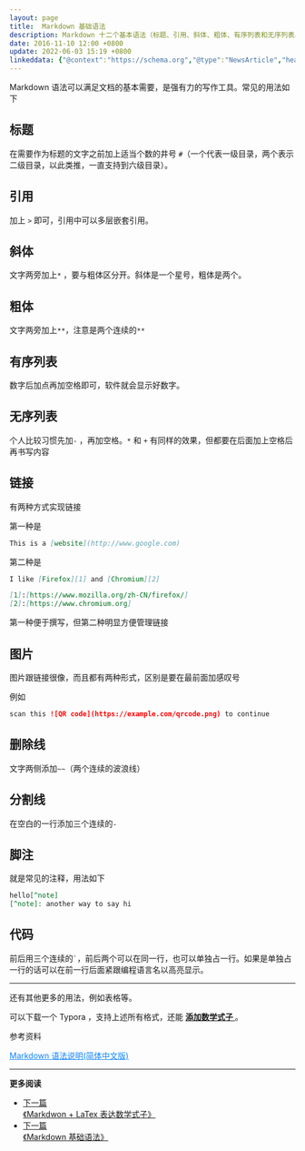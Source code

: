 ```yaml
---
layout: page
title:  Markdown 基础语法
description: Markdown 十二个基本语法（标题、引用、斜体、粗体、有序列表和无序列表、链接、图片、删除线、分割线、脚注、代码）
date: 2016-11-10 12:00 +0800
update: 2022-06-03 15:19 +0800
linkeddata: {"@context":"https://schema.org","@type":"NewsArticle","headline":"Markdown 十二个基本语法（标题、引用、斜体、粗体、有序列表和无序列表、链接、图片、删除线、分割线、脚注、代码）","image":["https://blog.ypingcn.com/img/home-bg.webp"],"datePublished":"2016-11-10T08:00:00+08:00","dateModified":"2021-11-06 00:20 +0800","author":[{"@type":"Person","name":"ypingcn","url":"https://blog.ypingcn.com/wiki/about/"}]}
---
```


Markdown 语法可以满足文档的基本需要，是强有力的写作工具。常见的用法如下 

## 标题

在需要作为标题的文字之前加上适当个数的井号 ``` # ```（一个代表一级目录，两个表示二级目录，以此类推，一直支持到六级目录）。

## 引用

加上 ``` > ``` 即可，引用中可以多层嵌套引用。

## 斜体

文字两旁加上``` * ``` ，要与粗体区分开。斜体是一个星号，粗体是两个。

## 粗体

文字两旁加上``` ** ```，注意是两个连续的``` ** ```

## 有序列表

数字后加点再加空格即可，软件就会显示好数字。

## 无序列表

个人比较习惯先加``` - ``` ，再加空格。``` * ``` 和 ``` + ``` 有同样的效果，但都要在后面加上空格后再书写内容

## 链接

有两种方式实现链接

第一种是

```markdown
This is a [website](http://www.google.com)
```

第二种是

```markdown
I like [Firefox][1] and [Chromium][2]

[1]:[https://www.mozilla.org/zh-CN/firefox/]
[2]:[https://www.chromium.org]
```

第一种便于撰写，但第二种明显方便管理链接

## 图片

图片跟链接很像，而且都有两种形式，区别是要在最前面加感叹号

例如

```markdown
scan this ![QR code](https://example.com/qrcode.png) to continue
```
## 删除线

文字两侧添加``` ~~ ```（两个连续的波浪线）


## 分割线

在空白的一行添加三个连续的``` - ```


## 脚注

就是常见的注释，用法如下

```markdown
hello[^note]
[^note]: another way to say hi
```
## 代码

前后用三个连续的``` ` ```，前后两个可以在同一行，也可以单独占一行。如果是单独占一行的话可以在前一行后面紧跟编程语言名以高亮显示。

---

还有其他更多的用法，例如表格等。

可以下载一个 Typora ，支持上述所有格式，还能 <a href="/notes/Markdown/LaTex-math/" style="font-weight: bold"> 添加数学式子 </a>。


参考资料

<a href="http://wowubuntu.com/markdown/" style="color: #0c82ff;"  target="_blank" rel="noopener nofollow">Markdown 语法说明(简体中文版)</a>

---

**更多阅读**

<div class="row">
    <div class="col-lg-8 col-lg-offset-2
    col-md-10 col-md-offset-1
    post-container">
        <ul class="pager">
            <li class="previous">
                <a href="/notes/Markdown/LaTex-math/" target="_blank" data-toggle="tooltip" data-placement="top"
                    title="《Markdwon + LaTex 表达数学式子》">
                    下一篇<br>
                    <span>《Markdwon + LaTex 表达数学式子》</span>
                </a>
            </li>
            <li class="next">
                <a href="/notes/Markdown/basic/" target="_blank" data-toggle="tooltip" data-placement="top"
                    title="《Markdown 基础语法》">
                    下一篇<br>
                    <span>《Markdown 基础语法》</span>
                </a>
            </li>
        </ul>
    </div>
</div>
